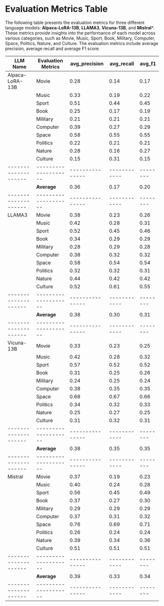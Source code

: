 # Evaluation Metrics Table

The following table presents the evaluation metrics for three different language models: **Alpaca-LoRA-13B**, **LLAMA3**, **Vicuna-13B**, and **Mistral***. These metrics provide insights into the performance of each model across various categories, such as Movie, Music, Sport, Book, Military, Computer, Space, Politics, Nature, and Culture. The evaluation metrics include average precision, average recall and average F1 score.


| LLM Name           | Evaluation Metrics | avg_precision | avg_recall | avg_f1 |
|--------------------|--------------------|---------------|------------|--------|
| Alpaca-LoRA-13B    | Movie              | 0.28          | 0.14       | 0.17   |
|                    | Music              | 0.33          | 0.19       | 0.22   |
|                    | Sport              | 0.51          | 0.44       | 0.45   |
|                    | Book               | 0.25          | 0.17       | 0.19   |
|                    | Military           | 0.21          | 0.21       | 0.21   |
|                    | Computer           | 0.39          | 0.27       | 0.29   |
|                    | Space              | 0.58          | 0.55       | 0.55   |
|                    | Politics           | 0.22          | 0.21       | 0.21   |
|                    | Nature             | 0.28          | 0.16       | 0.27   |
|                    | Culture            | 0.15          | 0.31       | 0.15   |
|--------------------|--------------------|---------------|------------|--------|
|                    | **Average**        | 0.36          | 0.17       | 0.20   |
|--------------------|--------------------|---------------|------------|--------|
| LLAMA3             | Movie              | 0.38          | 0.23       | 0.26   |
|                    | Music              | 0.42          | 0.28       | 0.31   |
|                    | Sport              | 0.52          | 0.45       | 0.46   |
|                    | Book               | 0.34          | 0.29       | 0.29   |
|                    | Military           | 0.28          | 0.29       | 0.28   |
|                    | Computer           | 0.38          | 0.32       | 0.32   |
|                    | Space              | 0.58          | 0.54       | 0.54   |
|                    | Politics           | 0.32          | 0.32       | 0.31   |
|                    | Nature             | 0.44          | 0.42       | 0.42   |
|                    | Culture            | 0.52          | 0.61       | 0.55   |
|--------------------|--------------------|---------------|------------|--------|
|                    | **Average**        | 0.38          | 0.30       | 0.31   |
|--------------------|--------------------|---------------|------------|--------|
| Vicuna-13B         | Movie              | 0.33          | 0.23       | 0.25   |
|                    | Music              | 0.42          | 0.28       | 0.32   |
|                    | Sport              | 0.57          | 0.52       | 0.52   |
|                    | Book               | 0.31          | 0.25       | 0.26   |
|                    | Military           | 0.24          | 0.25       | 0.24   |
|                    | Computer           | 0.38          | 0.35       | 0.35   |
|                    | Space              | 0.68          | 0.67       | 0.66   |
|                    | Politics           | 0.34          | 0.32       | 0.33   |
|                    | Nature             | 0.25          | 0.27       | 0.25   |
|                    | Culture            | 0.31          | 0.32       | 0.31   |
|--------------------|--------------------|---------------|------------|--------|
|                    | **Average**        | 0.38          | 0.35       | 0.35   |
|--------------------|--------------------|---------------|------------|--------|
| Mistral            | Movie              | 0.37          | 0.19       | 0.23   |
|                    | Music              | 0.40          | 0.24       | 0.28   |
|                    | Sport              | 0.56          | 0.45       | 0.49   |
|                    | Book               | 0.37          | 0.27       | 0.30   |
|                    | Military           | 0.29          | 0.29       | 0.29   |
|                    | Computer           | 0.37          | 0.31       | 0.32   |
|                    | Space              | 0.76          | 0.69       | 0.71   |
|                    | Politics           | 0.26          | 0.24       | 0.24   |
|                    | Nature             | 0.39          | 0.34       | 0.36   |
|                    | Culture            | 0.51          | 0.51       | 0.51   |
|--------------------|--------------------|---------------|------------|--------|
|                    | **Average**        | 0.39          | 0.33       | 0.34   |
|--------------------|--------------------|---------------|------------|--------|
